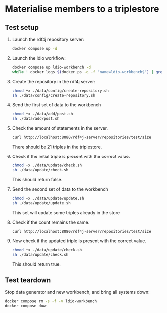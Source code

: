 # Materialise members to a triplestore


## Test setup
1. Launch the rdf4j repository server:
    ```bash
    docker compose up -d
    ```

2. Launch the ldio workflow:
    ```bash
    docker compose up ldio-workbench -d
    while ! docker logs $(docker ps -q -f "name=ldio-workbench$") | grep 'Started Application in' ; do sleep 1; done
    ```
   
3. Create the repository in the rdf4j server:
   ```bash
   chmod +x ./data/config/create-repository.sh
   sh ./data/config/create-repository.sh
   ```

4. Send the first set of data to the workbench
   ```bash
   chmod +x ./data/add/post.sh
   sh ./data/add/post.sh
   ```
   
5. Check the amount of statements in the server.
   ```bash
   curl http://localhost:8080/rdf4j-server/repositories/test/size
   ```
   There should be 21 triples in the triplestore.

6. Check if the initial triple is present with the correct value.
   ```bash
   chmod +x ./data/update/check.sh
   sh ./data/update/check.sh
   ```
   This should return false.

7. Send the second set of data to the workbench
   ```bash
   chmod +x ./data/update/update.sh
   sh ./data/update/update.sh
   ```
   This set will update some triples already in the store

8. Check if the count remains the same.
   ```bash
   curl http://localhost:8080/rdf4j-server/repositories/test/size
   ```

9. Now check if the updated triple is present with the correct value.
   ```bash
   chmod +x ./data/update/check.sh
   sh ./data/update/check.sh
   ```
   This should return true.

## Test teardown
Stop data generator and new workbench, and bring all systems down:
```bash
docker compose rm -s -f -v ldio-workbench
docker compose down
```